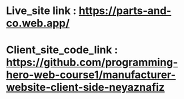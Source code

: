 # Live_site link : https://parts-and-co.web.app/

# Client_site_code_link : https://github.com/programming-hero-web-course1/manufacturer-website-client-side-neyaznafiz
